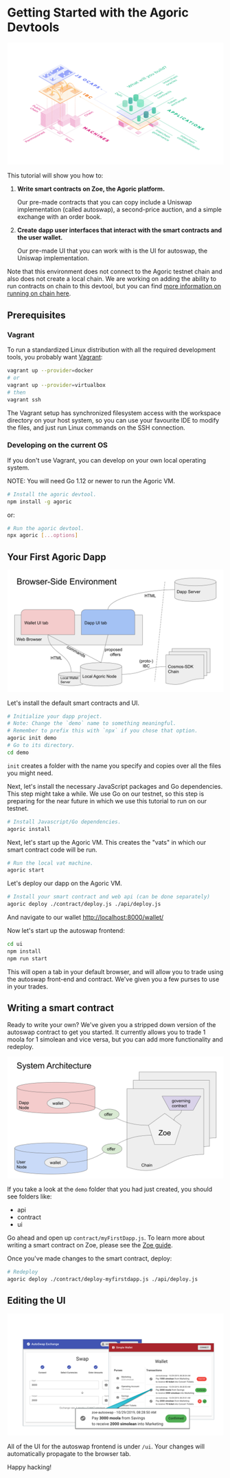 # Getting Started with the Agoric Devtools

![The Agoric Stack](./assets/Agoric.svg)

This tutorial will show you how to:
1) __Write smart contracts on Zoe, the Agoric platform.__

   Our pre-made contracts that you can copy include a Uniswap implementation
   (called autoswap), a second-price auction, and a simple exchange
   with an order book.

2) __Create dapp user interfaces that interact with the smart contracts
   and the user wallet.__
   
   Our pre-made UI that you can work with is the
   UI for autoswap, the Uniswap implementation.

Note that this environment does not connect to the Agoric testnet chain and
also does not create a local chain. We are working on adding the
ability to run contracts on chain to this devtool, but you can find
[more information on running on chain here](../manual-setup/README.md).

## Prerequisites

### Vagrant

To run a standardized Linux distribution with all the required development tools, you probably want [Vagrant](https://www.vagrantup.com/docs/):

```sh
vagrant up --provider=docker
# or
vagrant up --provider=virtualbox
# then
vagrant ssh
```

The Vagrant setup has synchronized filesystem access with the workspace directory on your host system, so you can use your favourite IDE to modify the files, and just run Linux commands on the SSH connection.

### Developing on the current OS

If you don't use Vagrant, you can develop on your own local operating system.

NOTE: You will need Go 1.12 or newer to run the Agoric VM.

```sh
# Install the agoric devtool.
npm install -g agoric
```

or:

```sh
# Run the agoric devtool.
npx agoric [...options]
```

## Your First Agoric Dapp

![The Browser Environment](./assets/browser-environment.svg)

Let's install the default smart contracts and UI. 

```sh
# Initialize your dapp project.
# Note: Change the `demo` name to something meaningful.
# Remember to prefix this with `npx` if you chose that option.
agoric init demo
# Go to its directory.
cd demo
```
`init` creates a folder with the name you specify and copies over all
the files you might need. 

Next, let's install the necessary JavaScript packages and Go
dependencies. This step might take a while. We use Go on our testnet,
so this step is preparing for the near future in which we use this
tutorial to run on our testnet. 

```sh
# Install Javascript/Go dependencies.
agoric install
```

Next, let's start up the Agoric VM. This creates the "vats" in which
our smart contract code will be run. 

```sh
# Run the local vat machine.
agoric start
```

Let's deploy our dapp on the Agoric VM. 
```sh
# Install your smart contract and web api (can be done separately)
agoric deploy ./contract/deploy.js ./api/deploy.js
```
And navigate to our wallet
[http://localhost:8000/wallet/](http://localhost:8000/wallet/)

Now let's start up the autoswap frontend:

```sh
cd ui
npm install
npm run start  
```

This will open a tab in your default browser, and will allow you to
trade using the autoswap front-end and contract. We've given you a few
purses to use in your trades.

## Writing a smart contract 

Ready to write your own? We've given you a stripped down version of
the autoswap contract to get you started. It currently allows you to
trade 1 moola for 1 simolean and vice versa, but you can add more
functionality and redeploy. 

![System Arch](./assets/system-arch.svg)

If you take a look at the `demo` folder that you had just created,
you should see folders like:

* api
* contract
* ui

Go ahead and open up `contract/myFirstDapp.js`. To learn more about
writing a smart contract on Zoe, please see the [Zoe
guide](../zoe/guide/).

Once you've made changes to the smart contract, deploy:

```sh
# Redeploy
agoric deploy ./contract/deploy-myfirstdapp.js ./api/deploy.js
```

## Editing the UI

![Autoswap Frontend](./assets/autoswap-frontend.svg)

All of the UI for the autoswap frontend is under `/ui`. Your changes
will automatically propagate to the browser tab.

Happy hacking!
